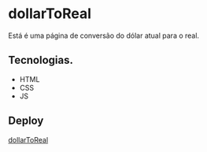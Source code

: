 # dollarToReal
Está é uma página de conversão do dólar atual para o real.

## Tecnologias.
- HTML
- CSS
- JS

## Deploy

[dollarToReal](https://dollar-to-real.vercel.app/)
